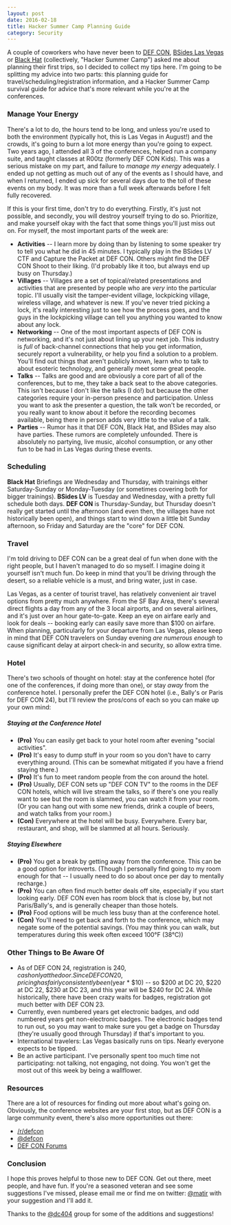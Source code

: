 ```yaml
---
layout: post
date: 2016-02-18
title: Hacker Summer Camp Planning Guide
category: Security
---
```

A couple of coworkers who have never been to [DEF CON](https://www.defcon.org),
[BSides Las Vegas](https://www.bsideslv.org/) or [Black
Hat](https://www.blackhat.com/) (collectively, "Hacker Summer Camp")
asked me about planning their first trips, so I decided to collect my tips here.
I'm going to be splitting my advice into two parts: this planning guide for
travel/scheduling/registration information, and a
Hacker Summer Camp survival guide for advice that's more relevant while you're
at the conferences.

### Manage Your Energy ###

There's a lot to do, the hours tend to be long, and unless you're used to both
the environment (typically hot, this is Las Vegas in August!) and the crowds,
it's going to burn a lot more energy than you're going to expect.  Two years
ago, I attended all 3 of the conferences, helped run a company suite, and taught
classes at R00tz (formerly DEF CON Kids).  This was a serious mistake on my
part, and failure to *manage my energy* adequately.  I ended up not getting as
much out of any of the events as I should have, and when I returned, I ended up
sick for several days due to the toll of these events on my body.  It was more
than a full week afterwards before I felt fully recovered.

If this is your first time, don't try to do everything.  Firstly, it's just not
possible, and secondly, you will destroy yourself trying to do so.  Prioritize,
and make yourself okay with the fact that some things you'll just miss out on.
For myself, the most important parts of the week are:

- **Activities** -- I learn more by doing than by listening to some speaker try
  to tell you what he did in 45 minutes.  I typically play in the BSides LV CTF
  and Capture the Packet at DEF CON.  Others might find the DEF CON Shoot to
  their liking.  (I'd probably like it too, but always end up busy on Thursday.)
- **Villages** -- Villages are a set of topical/related presentations and
  activities that are presented by people who are *very* into the particular
  topic.  I'll usually visit the tamper-evident village, lockpicking village,
  wireless village, and whatever is new.  If you've never tried picking a lock,
  it's really interesting just to see how the process goes, and the guys in the
  lockpicking village can tell you anything you wanted to know about any lock.
- **Networking** -- One of the most important aspects of DEF CON is networking,
  and it's not just about lining up your next job.  This industry is *full* of
  back-channel connections that help you get information, securely report a
  vulnerability, or help you find a solution to a problem.  You'll find out
  things that aren't publicly known, learn who to talk to about esoteric
  technology, and generally meet some great people.
- **Talks** -- Talks are good and are obviously a core part of all of the
  conferences, but to me, they take a back seat to the above categories.  This
  isn't because I don't like the talks (I do!) but because the other categories
  require your in-person presence and participation.  Unless you want to ask the
  presenter a question, the talk won't be recorded, or you really want to know
  about it before the recording becomes available, being there in person adds
  very little to the value of a talk.
- **Parties** -- Rumor has it that DEF CON, Black Hat, and BSides may also have
  parties.  These rumors are completely unfounded.  There is absolutely no
  partying, live music, alcohol consumption, or any other fun to be had in Las
  Vegas during these events.

### Scheduling ###

**Black Hat** Briefings are Wednesday and Thursday, with trainings either
Saturday-Sunday or Monday-Tuesday (or sometimes covering both for bigger
trainings).  **BSides LV** is Tuesday and Wednesday, with a pretty full schedule
both days.  **DEF CON** is Thursday-Sunday, but Thursday doesn't really get
started until the afternoon (and even then, the villages have not historically
been open), and things start to wind down a little bit Sunday afternoon, so
Friday and Saturday are the "core" for DEF CON.

### Travel ###

I'm told driving to DEF CON can be a great deal of fun when done with the right
people, but I haven't managed to do so myself.  I imagine doing it yourself
isn't much fun.  Do keep in mind that you'll be driving through the desert, so a
reliable vehicle is a must, and bring water, just in case.

Las Vegas, as a center of tourist travel, has relatively convenient air travel
options from pretty much anywhere.  From the SF Bay Area, there's several direct
flights a day from any of the 3 local airports, and on several airlines, and
it's just over an hour gate-to-gate.  Keep an eye on airfare early and look for
deals -- booking early can easily save more than $100 on airfare.  When
planning, particularly for your departure from Las Vegas, please keep in mind
that DEF CON travelers on Sunday evening *are numerous enough* to cause significant delay
at airport check-in and security, so allow extra time.

### Hotel ###

There's two schools of thought on hotel: stay at the conference hotel (for one
of the conferences, if doing more than one), or stay *away* from the conference
hotel.  I personally prefer the DEF CON hotel (i.e., Bally's or Paris for DEF
CON 24), but I'll review the pros/cons of each so you can make up your own mind:

##### Staying at the Conference Hotel #####

- **(Pro)** You can easily get back to your hotel room after evening "social
  activities".
- **(Pro)** It's easy to dump stuff in your room so you don't have to carry
  everything around.  (This can be somewhat mitigated if you have a friend
  staying there.)
- **(Pro)** It's fun to meet random people from the con around the hotel.
- **(Pro)** Usually, DEF CON sets up "DEF CON TV" to the rooms in the DEF CON
  hotels, which will live stream the talks, so if there's one you really want to
  see but the room is slammed, you can watch it from your room.  (Or you can
  hang out with some new friends, drink a couple of beers, and watch talks from
  your room.)
- **(Con)** Everywhere at the hotel will be busy.  Everywhere.  Every bar,
  restaurant, and shop, will be slammed at all hours.  Seriously.

##### Staying Elsewhere #####

- **(Pro)** You get a break by getting away from the conference.  This can be a
  good option for introverts.  (Though I personally find going to my room enough
  for that -- I usually need to do so about once per day to mentally recharge.)
- **(Pro)** You can often find much better deals off site, especially if you
  start looking early.  DEF CON even has room block that is close by, but not
  Paris/Bally's, and is generally cheaper than those hotels.
- **(Pro)** Food options will be much less busy than at the conference hotel.
- **(Con)** You'll need to get back and forth to the conference, which may
  negate some of the potential savings.  (You may think you can walk, but
  temperatures during this week often exceed 100&deg;F (38&deg;C))

### Other Things to Be Aware Of ###

- As of DEF CON 24, registration is $240, cash only at the door.  Since DEF CON
  20, pricing has fairly consistently been ($year * $10) -- so $200 at DC 20,
  $220 at DC 22, $230 at DC 23, and this year will be $240 for DC 24.
  While historically, there have been crazy waits for badges,
  registration got much better with DEF CON 23.
- Currently, even numbered years get electronic badges, and odd numbered years
  get non-electronic badges.  The electronic badges tend to run out, so you may
  want to make sure you get a badge on Thursday (they're usually good through
  Thursday) if that's important to you.
- International travelers: Las Vegas basically runs on tips.  Nearly everyone
  expects to be tipped.
- Be an active participant.  I've personally spent too much time not
  participating: not talking, not engaging, not doing.  You won't get the most
  out of this week by being a wallflower.

### Resources ###

There are a lot of resources for finding out more about what's going on.
Obviously, the conference websites are your first stop, but as DEF CON is a
large community event, there's also more opportunities out there:

- [/r/defcon](https://reddit.com/r/defcon)
- [@defcon](https://twitter.com/defcon)
- [DEF CON Forums](https://forum.defcon.org/)

### Conclusion ###

I hope this proves helpful to those new to DEF CON.  Get out there, meet people,
and have fun.  If you're a seasoned veteran and see some suggestions I've
missed, please email me or find me on twitter:
[@matir](https://twitter.com/matir) with your suggestion and I'll add it.

Thanks to the [@dc404](https://twitter.com/dc404) group for some of the
additions and suggestions!
